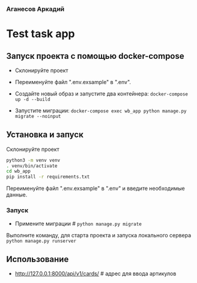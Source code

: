 ### Аганесов Аркадий

# Test task app

## Запуск проекта с помощью **docker-compose**
* Склонируйте проект

* Переименуйте файл ".env.exsample" в ".env".

* Создайте новый образ и запустите два контейнера:
```docker-compose up -d --build```

* Запустите миграции:
```docker-compose exec wb_app python manage.py migrate --noinput```

## Установка и запуск
Склонируйте проект
```bash
python3 -m venv venv
. venv/bin/activate
cd wb_app
pip install -r requirements.txt
```
Переименуйте файл ".env.exsample" в ".env" и введите необходимые данные.

### Запуск
* Примените миграции # ```python manage.py migrate```

Выполните команду, для старта проекта и запуска локального сервера
```python manage.py runserver```

## Использование
* http://127.0.0.1:8000/api/v1/cards/ # адрес для ввода артикулов
